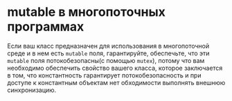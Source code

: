 # mutable в многопоточных программах
Если ваш класс предназначен для использования в многопоточной среде и в нем есть `mutable` поля, гарантируйте, обеспечьте, что эти `mutable` поля потокобезопасны(с помощью `mutex`), потому что вам необходимо обеспечить свойство вашего класса, которое заключается в том, что константность гарантирует потокобезопасность и при доступе к константным объектам нет обходимости выполнять внешнюю синхронизацию.